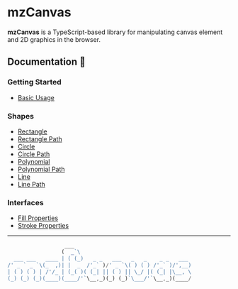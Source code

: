 # mzCanvas

**mzCanvas** is a TypeScript-based library for manipulating canvas element and 2D graphics in the browser.

## Documentation 🔖
### Getting Started 
- [Basic Usage](https://canvas.mzsoft.org/pages/basic-usage.html)
### Shapes 
- [Rectangle](https://canvas.mzsoft.org/pages/rectangle.html)
- [Rectangle Path](https://canvas.mzsoft.org/pages/rectangle-path.html)
- [Circle](https://canvas.mzsoft.org/pages/circle.html)
- [Circle Path](https://canvas.mzsoft.org/pages/circle-path.html)
- [Polynomial](https://canvas.mzsoft.org/pages/polynomial.html)
- [Polynomial Path](https://canvas.mzsoft.org/pages/polynomial-path.html)
- [Line](https://canvas.mzsoft.org/pages/line.html)
- [Line Path](https://canvas.mzsoft.org/pages/line-path.html)
### Interfaces 
- [Fill Properties](https://canvas.mzsoft.org/pages/fill-properties.html)
- [Stroke Properties](https://canvas.mzsoft.org/pages/stroke-properties.html)
------------------------------


























































































```ts
                  ___                                     
                 (  _`\                                   
  ___ ___   ____ | ( (_)   _ _   ___   _   _    _ _   ___ 
/' _ ` _ `\(_  ,)| |  _  /'_` )/' _ `\( ) ( ) /'_` )/',__)
| ( ) ( ) | /'/_ | (_( )( (_| || ( ) || \_/ |( (_| |\__, \
(_) (_) (_)(____)(____/'`\__,_)(_) (_)`\___/'`\__,_)(____/

```






























































































